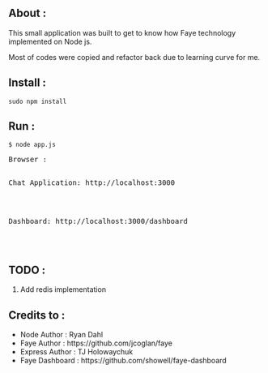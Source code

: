 <h2>About :</h2>
	<p>This small application was built to get to know how Faye technology implemented on Node js. </p>
	<p>Most of codes were copied and refactor back due to learning curve for me. </p>

<h2>Install :</h2>
	<code>sudo npm install <package.json></code>

<h2>Run :</h2>
	<code>$ node app.js</code>
	<pre>Browser :
		<p>Chat Application: http://localhost:3000</p>
		<p>Dashboard: http://localhost:3000/dashboard</p>
	</pre>

<h2>TODO :</h2>
	<ol>
		<li>Add redis implementation</li>
	</ol>
<h2>Credits to :</h2>
	<ul>
		<li>Node Author : Ryan Dahl</li>
		<li>Faye Author : https://github.com/jcoglan/faye</li>
		<li>Express Author : TJ Holowaychuk</li>
		<li>Faye Dashboard : https://github.com/showell/faye-dashboard</li>
	</ul>